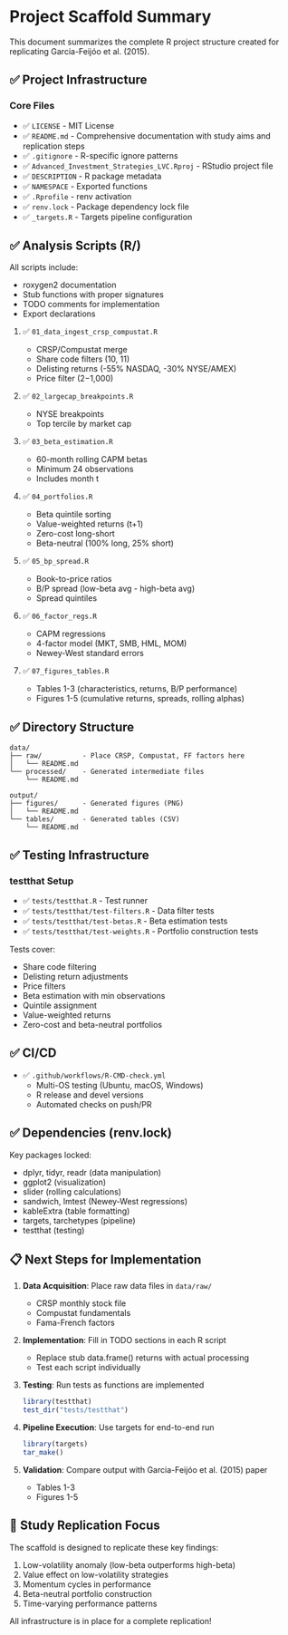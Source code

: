 # Project Scaffold Summary

This document summarizes the complete R project structure created for replicating Garcia-Feijóo et al. (2015).

## ✅ Project Infrastructure

### Core Files
- ✅ `LICENSE` - MIT License
- ✅ `README.md` - Comprehensive documentation with study aims and replication steps
- ✅ `.gitignore` - R-specific ignore patterns
- ✅ `Advanced_Investment_Strategies_LVC.Rproj` - RStudio project file
- ✅ `DESCRIPTION` - R package metadata
- ✅ `NAMESPACE` - Exported functions
- ✅ `.Rprofile` - renv activation
- ✅ `renv.lock` - Package dependency lock file
- ✅ `_targets.R` - Targets pipeline configuration

## ✅ Analysis Scripts (R/)

All scripts include:
- roxygen2 documentation
- Stub functions with proper signatures
- TODO comments for implementation
- Export declarations

1. ✅ `01_data_ingest_crsp_compustat.R`
   - CRSP/Compustat merge
   - Share code filters (10, 11)
   - Delisting returns (-55% NASDAQ, -30% NYSE/AMEX)
   - Price filter ($2-$1,000)

2. ✅ `02_largecap_breakpoints.R`
   - NYSE breakpoints
   - Top tercile by market cap

3. ✅ `03_beta_estimation.R`
   - 60-month rolling CAPM betas
   - Minimum 24 observations
   - Includes month t

4. ✅ `04_portfolios.R`
   - Beta quintile sorting
   - Value-weighted returns (t+1)
   - Zero-cost long-short
   - Beta-neutral (100% long, 25% short)

5. ✅ `05_bp_spread.R`
   - Book-to-price ratios
   - B/P spread (low-beta avg - high-beta avg)
   - Spread quintiles

6. ✅ `06_factor_regs.R`
   - CAPM regressions
   - 4-factor model (MKT, SMB, HML, MOM)
   - Newey-West standard errors

7. ✅ `07_figures_tables.R`
   - Tables 1-3 (characteristics, returns, B/P performance)
   - Figures 1-5 (cumulative returns, spreads, rolling alphas)

## ✅ Directory Structure

```
data/
├── raw/          - Place CRSP, Compustat, FF factors here
│   └── README.md
└── processed/    - Generated intermediate files
    └── README.md

output/
├── figures/      - Generated figures (PNG)
│   └── README.md
└── tables/       - Generated tables (CSV)
    └── README.md
```

## ✅ Testing Infrastructure

### testthat Setup
- ✅ `tests/testthat.R` - Test runner
- ✅ `tests/testthat/test-filters.R` - Data filter tests
- ✅ `tests/testthat/test-betas.R` - Beta estimation tests
- ✅ `tests/testthat/test-weights.R` - Portfolio construction tests

Tests cover:
- Share code filtering
- Delisting return adjustments
- Price filters
- Beta estimation with min observations
- Quintile assignment
- Value-weighted returns
- Zero-cost and beta-neutral portfolios

## ✅ CI/CD

- ✅ `.github/workflows/R-CMD-check.yml`
  - Multi-OS testing (Ubuntu, macOS, Windows)
  - R release and devel versions
  - Automated checks on push/PR

## ✅ Dependencies (renv.lock)

Key packages locked:
- dplyr, tidyr, readr (data manipulation)
- ggplot2 (visualization)
- slider (rolling calculations)
- sandwich, lmtest (Newey-West regressions)
- kableExtra (table formatting)
- targets, tarchetypes (pipeline)
- testthat (testing)

## 📋 Next Steps for Implementation

1. **Data Acquisition**: Place raw data files in `data/raw/`
   - CRSP monthly stock file
   - Compustat fundamentals
   - Fama-French factors

2. **Implementation**: Fill in TODO sections in each R script
   - Replace stub data.frame() returns with actual processing
   - Test each script individually

3. **Testing**: Run tests as functions are implemented
   ```r
   library(testthat)
   test_dir("tests/testthat")
   ```

4. **Pipeline Execution**: Use targets for end-to-end run
   ```r
   library(targets)
   tar_make()
   ```

5. **Validation**: Compare output with Garcia-Feijóo et al. (2015) paper
   - Tables 1-3
   - Figures 1-5

## 🎯 Study Replication Focus

The scaffold is designed to replicate these key findings:
1. Low-volatility anomaly (low-beta outperforms high-beta)
2. Value effect on low-volatility strategies
3. Momentum cycles in performance
4. Beta-neutral portfolio construction
5. Time-varying performance patterns

All infrastructure is in place for a complete replication!
